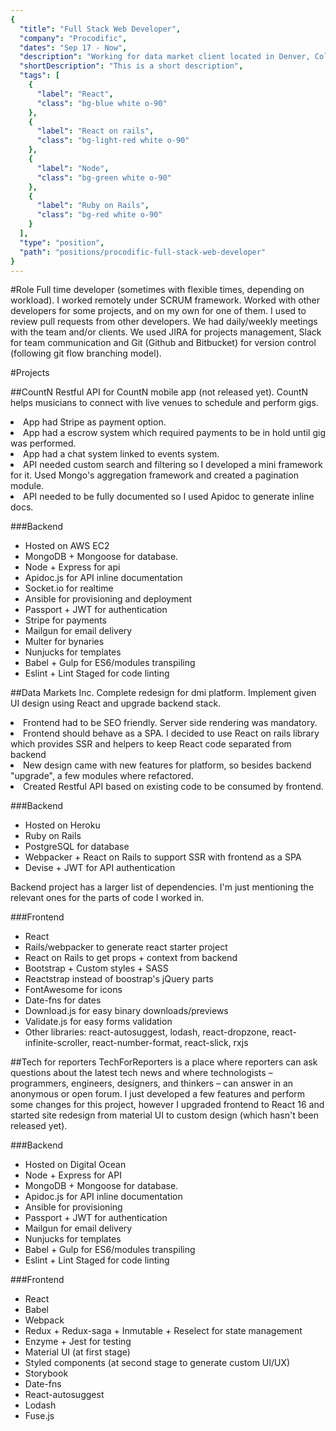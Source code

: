 ```yaml
---
{
  "title": "Full Stack Web Developer",
  "company": "Procodific",
  "dates": "Sep 17 - Now",
  "description": "Working for data market client located in Denver, Colorado. Helping to upgrade RoR version to 5.1.3, and developing frontend from Invision mockups.",
  "shortDescription": "This is a short description",
  "tags": [
    {
      "label": "React",
      "class": "bg-blue white o-90"
    },
    {
      "label": "React on rails",
      "class": "bg-light-red white o-90"
    },
    {
      "label": "Node",
      "class": "bg-green white o-90"
    },
    {
      "label": "Ruby on Rails",
      "class": "bg-red white o-90"
    }
  ],
  "type": "position",
  "path": "positions/procodific-full-stack-web-developer"
}
---
```

#Role
Full time developer (sometimes with flexible times, depending on workload). I worked remotely under SCRUM framework. Worked with other developers for some projects, and on my own for one of them. I used to review pull requests from other developers. We had daily/weekly meetings with the team and/or clients. We used JIRA for projects management, Slack for team communication and Git (Github and Bitbucket) for version control (following git flow branching model).

#Projects

##CountN
Restful API for CountN mobile app (not released yet). CountN helps musicians to connect with live venues to schedule and perform gigs.
<div class="challenges">
  <li>App had Stripe as payment option.</li>
  <li>App had a escrow system which required payments to be in hold until gig was performed.</li>
  <li>App had a chat system linked to events system.</li>
  <li>API needed custom search and filtering so I developed a mini framework for it. Used Mongo's aggregation framework and created a pagination module.</li>
  <li>API needed to be fully documented so I used Apidoc to generate inline docs.</li>
</div>

###Backend
- Hosted on AWS EC2
- MongoDB + Mongoose for database.
- Node + Express for api
- Apidoc.js for API inline documentation
- Socket.io for realtime
- Ansible for provisioning and deployment
- Passport + JWT for authentication
- Stripe for payments
- Mailgun for email delivery
- Multer for bynaries
- Nunjucks for templates
- Babel + Gulp for ES6/modules transpiling
- Eslint + Lint Staged for code linting

##Data Markets Inc.
Complete redesign for dmi platform. Implement given UI design using React and upgrade backend stack.
<div class="challenges">
  <li>Frontend had to be SEO friendly. Server side rendering was mandatory.</li>
  <li>Frontend should behave as a SPA. I decided to use React on rails library which provides SSR and helpers to keep React code separated from backend</li>
  <li>New design came with new features for platform, so besides backend "upgrade", a few modules where refactored.</li>
  <li>Created Restful API based on existing code to be consumed by frontend.</li>
</div>

###Backend
- Hosted on Heroku
- Ruby on Rails
- PostgreSQL for database
- Webpacker + React on Rails to support SSR with frontend as a SPA
- Devise + JWT for API authentication

Backend project has a larger list of dependencies. I'm just mentioning the relevant ones for the parts of code I worked in.

###Frontend
- React
- Rails/webpacker to generate react starter project
- React on Rails to get props + context from backend
- Bootstrap + Custom styles + SASS
- Reactstrap instead of boostrap's jQuery parts
- FontAwesome for icons
- Date-fns for dates
- Download.js for easy binary downloads/previews
- Validate.js for easy forms validation
- Other libraries:
react-autosuggest, lodash, react-dropzone, react-infinite-scroller, react-number-format, react-slick, rxjs

##Tech for reporters
TechForReporters is a place where reporters can ask questions about the latest tech news and where technologists – programmers, engineers, designers, and thinkers – can answer in an anonymous or open forum. I just developed a few features and perform some changes for this project, however I upgraded frontend to React 16 and started site redesign from material UI to custom design (which hasn't been released yet).

###Backend
- Hosted on Digital Ocean
- Node + Express for API
- MongoDB + Mongoose for database.
- Apidoc.js for API inline documentation
- Ansible for provisioning
- Passport + JWT for authentication
- Mailgun for email delivery
- Nunjucks for templates
- Babel + Gulp for ES6/modules transpiling
- Eslint + Lint Staged for code linting

###Frontend
- React
- Babel
- Webpack
- Redux + Redux-saga + Inmutable + Reselect for state management
- Enzyme + Jest for testing
- Material UI (at first stage)
- Styled components (at second stage to generate custom UI/UX)
- Storybook
- Date-fns
- React-autosuggest
- Lodash
- Fuse.js
